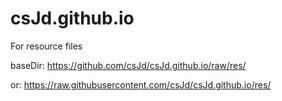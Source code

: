 # csJd.github.io
For resource files

baseDir: <https://github.com/csJd/csJd.github.io/raw/res/>

or: <https://raw.githubusercontent.com/csJd/csJd.github.io/res/>
